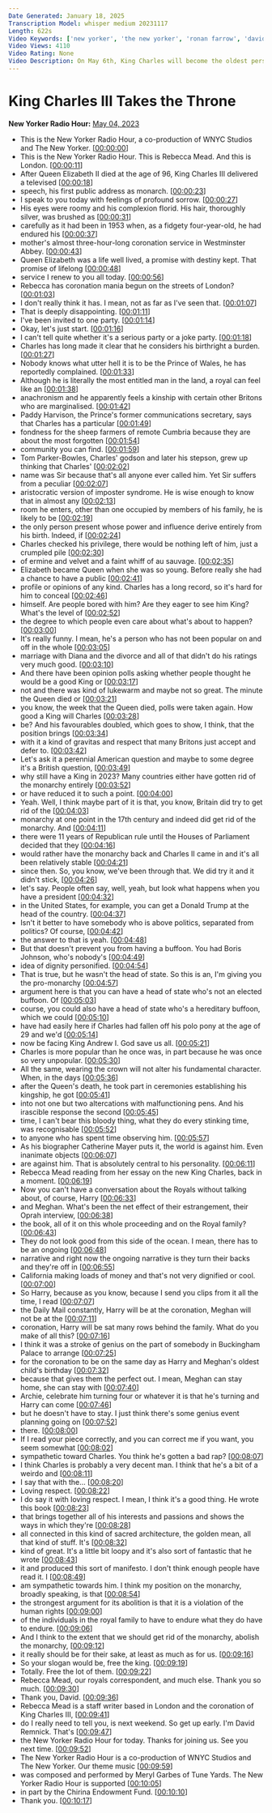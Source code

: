 ```yaml
---
Date Generated: January 18, 2025
Transcription Model: whisper medium 20231117
Length: 622s
Video Keywords: ['new yorker', 'the new yorker', 'ronan farrow', 'david remnick', 'cartoon caption contest', 'new yorker cartoons', 'obsessions', 'side by side', 'backstory']
Video Views: 4110
Video Rating: None
Video Description: On May 6th, King Charles will become the oldest person to ascend the throne of the United Kingdom. He is a bit of an odd duck to be the king, Rebecca Mead (https://www.newyorker.com/contributors/rebecca-mead) thinks. Charles has “long made clear that he considers his birthright a burden,” she writes. In fact, many things are a burden: during the ceremonies following the death of Queen Elizabeth, the new king “got into not one but two altercations with malfunctioning pens. . . . As his biographer Catherine Mayer puts it, ‘The world is against him—even inanimate objects are against him. That is absolutely central to his personality.’ ” Mead—a subject of the king, as well as a staff writer—talks with David Remnick about Charles III’s coronation, the problem of Harry and Meghan, and the future of the British monarchy itself.
---
```


# King Charles III Takes the Throne
**New Yorker Radio Hour:** [May 04, 2023](https://www.youtube.com/watch?v=qhttR7kyT2U)
*  This is the New Yorker Radio Hour, a co-production of WNYC Studios and The New Yorker. [[00:00:00](https://www.youtube.com/watch?v=qhttR7kyT2U&t=0.0s)]
*  This is the New Yorker Radio Hour. This is Rebecca Mead. And this is London. [[00:00:11](https://www.youtube.com/watch?v=qhttR7kyT2U&t=11.24s)]
*  After Queen Elizabeth II died at the age of 96, King Charles III delivered a televised [[00:00:18](https://www.youtube.com/watch?v=qhttR7kyT2U&t=18.080000000000002s)]
*  speech, his first public address as monarch. [[00:00:23](https://www.youtube.com/watch?v=qhttR7kyT2U&t=23.92s)]
*  I speak to you today with feelings of profound sorrow. [[00:00:27](https://www.youtube.com/watch?v=qhttR7kyT2U&t=27.0s)]
*  His eyes were roomy and his complexion florid. His hair, thoroughly silver, was brushed as [[00:00:31](https://www.youtube.com/watch?v=qhttR7kyT2U&t=31.96s)]
*  carefully as it had been in 1953 when, as a fidgety four-year-old, he had endured his [[00:00:37](https://www.youtube.com/watch?v=qhttR7kyT2U&t=37.519999999999996s)]
*  mother's almost three-hour-long coronation service in Westminster Abbey. [[00:00:43](https://www.youtube.com/watch?v=qhttR7kyT2U&t=43.6s)]
*  Queen Elizabeth was a life well lived, a promise with destiny kept. That promise of lifelong [[00:00:48](https://www.youtube.com/watch?v=qhttR7kyT2U&t=48.879999999999995s)]
*  service I renew to you all today. [[00:00:56](https://www.youtube.com/watch?v=qhttR7kyT2U&t=56.98s)]
*  Rebecca has coronation mania begun on the streets of London? [[00:01:03](https://www.youtube.com/watch?v=qhttR7kyT2U&t=63.019999999999996s)]
*  I don't really think it has. I mean, not as far as I've seen that. [[00:01:07](https://www.youtube.com/watch?v=qhttR7kyT2U&t=67.58s)]
*  That is deeply disappointing. [[00:01:11](https://www.youtube.com/watch?v=qhttR7kyT2U&t=71.22s)]
*  I've been invited to one party. [[00:01:14](https://www.youtube.com/watch?v=qhttR7kyT2U&t=74.1s)]
*  Okay, let's just start. [[00:01:16](https://www.youtube.com/watch?v=qhttR7kyT2U&t=76.06s)]
*  I can't tell quite whether it's a serious party or a joke party. [[00:01:18](https://www.youtube.com/watch?v=qhttR7kyT2U&t=78.1s)]
*  Charles has long made it clear that he considers his birthright a burden. [[00:01:27](https://www.youtube.com/watch?v=qhttR7kyT2U&t=87.98s)]
*  Nobody knows what utter hell it is to be the Prince of Wales, he has reportedly complained. [[00:01:33](https://www.youtube.com/watch?v=qhttR7kyT2U&t=93.02000000000001s)]
*  Although he is literally the most entitled man in the land, a royal can feel like an [[00:01:38](https://www.youtube.com/watch?v=qhttR7kyT2U&t=98.34s)]
*  anachronism and he apparently feels a kinship with certain other Britons who are marginalised. [[00:01:42](https://www.youtube.com/watch?v=qhttR7kyT2U&t=102.9s)]
*  Paddy Harvison, the Prince's former communications secretary, says that Charles has a particular [[00:01:49](https://www.youtube.com/watch?v=qhttR7kyT2U&t=109.10000000000001s)]
*  fondness for the sheep farmers of remote Cumbria because they are about the most forgotten [[00:01:54](https://www.youtube.com/watch?v=qhttR7kyT2U&t=114.14s)]
*  community you can find. [[00:01:59](https://www.youtube.com/watch?v=qhttR7kyT2U&t=119.02s)]
*  Tom Parker-Bowles, Charles' godson and later his stepson, grew up thinking that Charles' [[00:02:02](https://www.youtube.com/watch?v=qhttR7kyT2U&t=122.46000000000001s)]
*  name was Sir because that's all anyone ever called him. Yet Sir suffers from a peculiar [[00:02:07](https://www.youtube.com/watch?v=qhttR7kyT2U&t=127.66s)]
*  aristocratic version of imposter syndrome. He is wise enough to know that in almost any [[00:02:13](https://www.youtube.com/watch?v=qhttR7kyT2U&t=133.96s)]
*  room he enters, other than one occupied by members of his family, he is likely to be [[00:02:19](https://www.youtube.com/watch?v=qhttR7kyT2U&t=139.5s)]
*  the only person present whose power and influence derive entirely from his birth. Indeed, if [[00:02:24](https://www.youtube.com/watch?v=qhttR7kyT2U&t=144.46s)]
*  Charles checked his privilege, there would be nothing left of him, just a crumpled pile [[00:02:30](https://www.youtube.com/watch?v=qhttR7kyT2U&t=150.9s)]
*  of ermine and velvet and a faint whiff of au sauvage. [[00:02:35](https://www.youtube.com/watch?v=qhttR7kyT2U&t=155.74s)]
*  Elizabeth became Queen when she was so young. Before really she had a chance to have a public [[00:02:41](https://www.youtube.com/watch?v=qhttR7kyT2U&t=161.54s)]
*  profile or opinions of any kind. Charles has a long record, so it's hard for him to conceal [[00:02:46](https://www.youtube.com/watch?v=qhttR7kyT2U&t=166.34s)]
*  himself. Are people bored with him? Are they eager to see him King? What's the level of [[00:02:52](https://www.youtube.com/watch?v=qhttR7kyT2U&t=172.5s)]
*  the degree to which people even care about what's about to happen? [[00:03:00](https://www.youtube.com/watch?v=qhttR7kyT2U&t=180.3s)]
*  It's really funny. I mean, he's a person who has not been popular on and off in the whole [[00:03:05](https://www.youtube.com/watch?v=qhttR7kyT2U&t=185.02s)]
*  marriage with Diana and the divorce and all of that didn't do his ratings very much good. [[00:03:10](https://www.youtube.com/watch?v=qhttR7kyT2U&t=190.66s)]
*  And there have been opinion polls asking whether people thought he would be a good King or [[00:03:17](https://www.youtube.com/watch?v=qhttR7kyT2U&t=197.85999999999999s)]
*  not and there was kind of lukewarm and maybe not so great. The minute the Queen died or [[00:03:21](https://www.youtube.com/watch?v=qhttR7kyT2U&t=201.78s)]
*  you know, the week that the Queen died, polls were taken again. How good a King will Charles [[00:03:28](https://www.youtube.com/watch?v=qhttR7kyT2U&t=208.38s)]
*  be? And his favourables doubled, which goes to show, I think, that the position brings [[00:03:34](https://www.youtube.com/watch?v=qhttR7kyT2U&t=214.51999999999998s)]
*  with it a kind of gravitas and respect that many Britons just accept and defer to. [[00:03:42](https://www.youtube.com/watch?v=qhttR7kyT2U&t=222.48s)]
*  Let's ask it a perennial American question and maybe to some degree it's a British question, [[00:03:49](https://www.youtube.com/watch?v=qhttR7kyT2U&t=229.16s)]
*  why still have a King in 2023? Many countries either have gotten rid of the monarchy entirely [[00:03:52](https://www.youtube.com/watch?v=qhttR7kyT2U&t=232.72s)]
*  or have reduced it to such a point. [[00:04:00](https://www.youtube.com/watch?v=qhttR7kyT2U&t=240.64s)]
*  Yeah. Well, I think maybe part of it is that, you know, Britain did try to get rid of the [[00:04:03](https://www.youtube.com/watch?v=qhttR7kyT2U&t=243.92s)]
*  monarchy at one point in the 17th century and indeed did get rid of the monarchy. And [[00:04:11](https://www.youtube.com/watch?v=qhttR7kyT2U&t=251.07999999999998s)]
*  there were 11 years of Republican rule until the Houses of Parliament decided that they [[00:04:16](https://www.youtube.com/watch?v=qhttR7kyT2U&t=256.52s)]
*  would rather have the monarchy back and Charles II came in and it's all been relatively stable [[00:04:21](https://www.youtube.com/watch?v=qhttR7kyT2U&t=261.52s)]
*  since then. So, you know, we've been through that. We did try it and it didn't stick, [[00:04:26](https://www.youtube.com/watch?v=qhttR7kyT2U&t=266.32s)]
*  let's say. People often say, well, yeah, but look what happens when you have a president [[00:04:32](https://www.youtube.com/watch?v=qhttR7kyT2U&t=272.04s)]
*  in the United States, for example, you can get a Donald Trump at the head of the country. [[00:04:37](https://www.youtube.com/watch?v=qhttR7kyT2U&t=277.88s)]
*  Isn't it better to have somebody who is above politics, separated from politics? Of course, [[00:04:42](https://www.youtube.com/watch?v=qhttR7kyT2U&t=282.8s)]
*  the answer to that is yeah. [[00:04:48](https://www.youtube.com/watch?v=qhttR7kyT2U&t=288.84s)]
*  But that doesn't prevent you from having a buffoon. You had Boris Johnson, who's nobody's [[00:04:49](https://www.youtube.com/watch?v=qhttR7kyT2U&t=289.84s)]
*  idea of dignity personified. [[00:04:54](https://www.youtube.com/watch?v=qhttR7kyT2U&t=294.88s)]
*  That is true, but he wasn't the head of state. So this is an, I'm giving you the pro-monarchy [[00:04:57](https://www.youtube.com/watch?v=qhttR7kyT2U&t=297.92s)]
*  argument here is that you can have a head of state who's not an elected buffoon. Of [[00:05:03](https://www.youtube.com/watch?v=qhttR7kyT2U&t=303.04s)]
*  course, you could also have a head of state who's a hereditary buffoon, which we could [[00:05:10](https://www.youtube.com/watch?v=qhttR7kyT2U&t=310.32s)]
*  have had easily here if Charles had fallen off his polo pony at the age of 29 and we'd [[00:05:14](https://www.youtube.com/watch?v=qhttR7kyT2U&t=314.2s)]
*  now be facing King Andrew I. God save us all. [[00:05:21](https://www.youtube.com/watch?v=qhttR7kyT2U&t=321.20000000000005s)]
*  Charles is more popular than he once was, in part because he was once so very unpopular. [[00:05:30](https://www.youtube.com/watch?v=qhttR7kyT2U&t=330.84000000000003s)]
*  All the same, wearing the crown will not alter his fundamental character. When, in the days [[00:05:36](https://www.youtube.com/watch?v=qhttR7kyT2U&t=336.12s)]
*  after the Queen's death, he took part in ceremonies establishing his kingship, he got [[00:05:41](https://www.youtube.com/watch?v=qhttR7kyT2U&t=341.36s)]
*  into not one but two altercations with malfunctioning pens. And his irascible response the second [[00:05:45](https://www.youtube.com/watch?v=qhttR7kyT2U&t=345.6s)]
*  time, I can't bear this bloody thing, what they do every stinking time, was recognisable [[00:05:52](https://www.youtube.com/watch?v=qhttR7kyT2U&t=352.20000000000005s)]
*  to anyone who has spent time observing him. [[00:05:57](https://www.youtube.com/watch?v=qhttR7kyT2U&t=357.0s)]
*  As his biographer Catherine Mayer puts it, the world is against him. Even inanimate objects [[00:06:07](https://www.youtube.com/watch?v=qhttR7kyT2U&t=367.16s)]
*  are against him. That is absolutely central to his personality. [[00:06:11](https://www.youtube.com/watch?v=qhttR7kyT2U&t=371.96s)]
*  Rebecca Mead reading from her essay on the new King Charles, back in a moment. [[00:06:19](https://www.youtube.com/watch?v=qhttR7kyT2U&t=379.88s)]
*  Now you can't have a conversation about the Royals without talking about, of course, Harry [[00:06:33](https://www.youtube.com/watch?v=qhttR7kyT2U&t=393.67999999999995s)]
*  and Meghan. What's been the net effect of their estrangement, their Oprah interview, [[00:06:38](https://www.youtube.com/watch?v=qhttR7kyT2U&t=398.28000000000003s)]
*  the book, all of it on this whole proceeding and on the Royal family? [[00:06:43](https://www.youtube.com/watch?v=qhttR7kyT2U&t=403.24s)]
*  They do not look good from this side of the ocean. I mean, there has to be an ongoing [[00:06:48](https://www.youtube.com/watch?v=qhttR7kyT2U&t=408.84000000000003s)]
*  narrative and right now the ongoing narrative is they turn their backs and they're off in [[00:06:55](https://www.youtube.com/watch?v=qhttR7kyT2U&t=415.44s)]
*  California making loads of money and that's not very dignified or cool. [[00:07:00](https://www.youtube.com/watch?v=qhttR7kyT2U&t=420.88s)]
*  So Harry, because as you know, because I send you clips from it all the time, I read [[00:07:07](https://www.youtube.com/watch?v=qhttR7kyT2U&t=427.32s)]
*  the Daily Mail constantly, Harry will be at the coronation, Meghan will not be at the [[00:07:11](https://www.youtube.com/watch?v=qhttR7kyT2U&t=431.56s)]
*  coronation, Harry will be sat many rows behind the family. What do you make of all this? [[00:07:16](https://www.youtube.com/watch?v=qhttR7kyT2U&t=436.68s)]
*  I think it was a stroke of genius on the part of somebody in Buckingham Palace to arrange [[00:07:25](https://www.youtube.com/watch?v=qhttR7kyT2U&t=445.52s)]
*  for the coronation to be on the same day as Harry and Meghan's oldest child's birthday [[00:07:32](https://www.youtube.com/watch?v=qhttR7kyT2U&t=452.92s)]
*  because that gives them the perfect out. I mean, Meghan can stay home, she can stay with [[00:07:40](https://www.youtube.com/watch?v=qhttR7kyT2U&t=460.12s)]
*  Archie, celebrate him turning four or whatever it is that he's turning and Harry can come [[00:07:46](https://www.youtube.com/watch?v=qhttR7kyT2U&t=466.40000000000003s)]
*  but he doesn't have to stay. I just think there's some genius event planning going on [[00:07:52](https://www.youtube.com/watch?v=qhttR7kyT2U&t=472.40000000000003s)]
*  there. [[00:08:00](https://www.youtube.com/watch?v=qhttR7kyT2U&t=480.84000000000003s)]
*  If I read your piece correctly, and you can correct me if you want, you seem somewhat [[00:08:02](https://www.youtube.com/watch?v=qhttR7kyT2U&t=482.14s)]
*  sympathetic toward Charles. You think he's gotten a bad rap? [[00:08:07](https://www.youtube.com/watch?v=qhttR7kyT2U&t=487.21999999999997s)]
*  I think Charles is probably a very decent man. I think that he's a bit of a weirdo and [[00:08:11](https://www.youtube.com/watch?v=qhttR7kyT2U&t=491.46s)]
*  I say that with the... [[00:08:20](https://www.youtube.com/watch?v=qhttR7kyT2U&t=500.62s)]
*  Loving respect. [[00:08:22](https://www.youtube.com/watch?v=qhttR7kyT2U&t=502.21999999999997s)]
*  I do say it with loving respect. I mean, I think it's a good thing. He wrote this book [[00:08:23](https://www.youtube.com/watch?v=qhttR7kyT2U&t=503.21999999999997s)]
*  that brings together all of his interests and passions and shows the ways in which they're [[00:08:28](https://www.youtube.com/watch?v=qhttR7kyT2U&t=508.41999999999996s)]
*  all connected in this kind of sacred architecture, the golden mean, all that kind of stuff. It's [[00:08:32](https://www.youtube.com/watch?v=qhttR7kyT2U&t=512.78s)]
*  kind of great. It's a little bit loopy and it's also sort of fantastic that he wrote [[00:08:43](https://www.youtube.com/watch?v=qhttR7kyT2U&t=523.18s)]
*  it and produced this sort of manifesto. I don't think enough people have read it. I [[00:08:49](https://www.youtube.com/watch?v=qhttR7kyT2U&t=529.64s)]
*  am sympathetic towards him. I think my position on the monarchy, broadly speaking, is that [[00:08:54](https://www.youtube.com/watch?v=qhttR7kyT2U&t=534.54s)]
*  the strongest argument for its abolition is that it is a violation of the human rights [[00:09:00](https://www.youtube.com/watch?v=qhttR7kyT2U&t=540.86s)]
*  of the individuals in the royal family to have to endure what they do have to endure. [[00:09:06](https://www.youtube.com/watch?v=qhttR7kyT2U&t=546.3s)]
*  And I think to the extent that we should get rid of the monarchy, abolish the monarchy, [[00:09:12](https://www.youtube.com/watch?v=qhttR7kyT2U&t=552.62s)]
*  it really should be for their sake, at least as much as for us. [[00:09:16](https://www.youtube.com/watch?v=qhttR7kyT2U&t=556.0999999999999s)]
*  So your slogan would be, free the king. [[00:09:19](https://www.youtube.com/watch?v=qhttR7kyT2U&t=559.3s)]
*  Totally. Free the lot of them. [[00:09:22](https://www.youtube.com/watch?v=qhttR7kyT2U&t=562.22s)]
*  Rebecca Mead, our royals correspondent, and much else. Thank you so much. [[00:09:30](https://www.youtube.com/watch?v=qhttR7kyT2U&t=570.6999999999999s)]
*  Thank you, David. [[00:09:36](https://www.youtube.com/watch?v=qhttR7kyT2U&t=576.38s)]
*  Rebecca Mead is a staff writer based in London and the coronation of King Charles III, [[00:09:41](https://www.youtube.com/watch?v=qhttR7kyT2U&t=581.74s)]
*  do I really need to tell you, is next weekend. So get up early. I'm David Remnick. That's [[00:09:47](https://www.youtube.com/watch?v=qhttR7kyT2U&t=587.42s)]
*  the New Yorker Radio Hour for today. Thanks for joining us. See you next time. [[00:09:52](https://www.youtube.com/watch?v=qhttR7kyT2U&t=592.9399999999999s)]
*  The New Yorker Radio Hour is a co-production of WNYC Studios and The New Yorker. Our theme music [[00:09:59](https://www.youtube.com/watch?v=qhttR7kyT2U&t=599.26s)]
*  was composed and performed by Meryl Garbes of Tune Yards. The New Yorker Radio Hour is supported [[00:10:05](https://www.youtube.com/watch?v=qhttR7kyT2U&t=605.02s)]
*  in part by the Chirina Endowment Fund. [[00:10:10](https://www.youtube.com/watch?v=qhttR7kyT2U&t=610.4599999999999s)]
*  Thank you. [[00:10:17](https://www.youtube.com/watch?v=qhttR7kyT2U&t=617.42s)]
